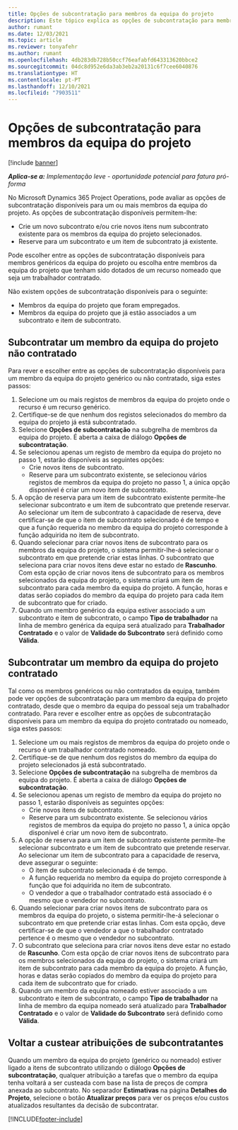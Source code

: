 ```yaml
---
title: Opções de subcontratação para membros da equipa do projeto
description: Este tópico explica as opções de subcontratação para membros da equipa do projeto no Microsoft Dynamics 365 Project Operations.
author: rumant
ms.date: 12/03/2021
ms.topic: article
ms.reviewer: tonyafehr
ms.author: rumant
ms.openlocfilehash: 4db283db728b50ccf76eafabfd643313620bbce2
ms.sourcegitcommit: 04dc8d952e6da3ab3eb2a20131c6f7cee6040876
ms.translationtype: HT
ms.contentlocale: pt-PT
ms.lasthandoff: 12/10/2021
ms.locfileid: "7903511"
---
```

# <a name="subcontracting-options-for-project-team-members"></a>Opções de subcontratação para membros da equipa do projeto

[!include [banner](../../includes/dataverse-preview.md)]

_**Aplica-se a:** Implementação leve - oportunidade potencial para fatura pró-forma_

No Microsoft Dynamics 365 Project Operations, pode avaliar as opções de subcontratação disponíveis para um ou mais membros da equipa do projeto. As opções de subcontratação disponíveis permitem-lhe:

- Crie um novo subcontrato e/ou crie novos itens num subcontrato existente para os membros da equipa do projeto selecionados. 
- Reserve para um subcontrato e um item de subcontrato já existente. 

Pode escolher entre as opções de subcontratação disponíveis para membros genéricos da equipa do projeto ou escolha entre membros da equipa do projeto que tenham sido dotados de um recurso nomeado que seja um trabalhador contratado. 

Não existem opções de subcontratação disponíveis para o seguinte:

- Membros da equipa do projeto que foram empregados. 
- Membros da equipa do projeto que já estão associados a um subcontrato e item de subcontrato. 

## <a name="subcontracting-an-unstaffed-project-team-member"></a>Subcontratar um membro da equipa do projeto não contratado

Para rever e escolher entre as opções de subcontratação disponíveis para um membro da equipa do projeto genérico ou não contratado, siga estes passos:

1. Selecione um ou mais registos de membros da equipa do projeto onde o recurso é um recurso genérico.
2. Certifique-se de que nenhum dos registos selecionados do membro da equipa do projeto já está subcontratado. 
3. Selecione **Opções de subcontratação** na subgrelha de membros da equipa do projeto. É aberta a caixa de diálogo **Opções de subcontratação**. 
4. Se selecionou apenas um registo de membro da equipa do projeto no passo 1, estarão disponíveis as seguintes opções:
    - Crie novos itens de subcontrato. 
    - Reserve para um subcontrato existente, se selecionou vários registos de membros da equipa do projeto no passo 1, a única opção disponível é criar um novo item de subcontrato.
5. A opção de reserva para um item de subcontrato existente permite-lhe selecionar subcontrato e um item de subcontrato que pretende reservar. Ao selecionar um item de subcontrato à capacidade de reserva, deve certificar-se de que o item de subcontrato selecionado é de tempo e que a função requerida no membro da equipa do projeto corresponde à função adquirida no item de subcontrato.
6. Quando selecionar para criar novos itens de subcontrato para os membros da equipa do projeto, o sistema permitir-lhe-á selecionar o subcontrato em que pretende criar estas linhas. O subcontrato que seleciona para criar novos itens deve estar no estado de **Rascunho**. Com esta opção de criar novos itens de subcontrato para os membros selecionados da equipa do projeto, o sistema criará um item de subcontrato para cada membro da equipa do projeto. A função, horas e datas serão copiados do membro da equipa do projeto para cada item de subcontrato que for criado. 
7. Quando um membro genérico da equipa estiver associado a um subcontrato e item de subcontrato, o campo **Tipo de trabalhador** na linha de membro genérica da equipa será atualizado para **Trabalhador Contratado** e o valor de **Validade do Subcontrato** será definido como **Válida**.

## <a name="subcontracting-a-staffed-project-team-member"></a>Subcontratar um membro da equipa do projeto contratado

Tal como os membros genéricos ou não contratados da equipa, também pode ver opções de subcontratação para um membro da equipa do projeto contratado, desde que o membro da equipa do pessoal seja um trabalhador contratado. Para rever e escolher entre as opções de subcontratação disponíveis para um membro da equipa do projeto contratado ou nomeado, siga estes passos:

1. Selecione um ou mais registos de membros da equipa do projeto onde o recurso é um trabalhador contratado nomeado.
2. Certifique-se de que nenhum dos registos do membro da equipa do projeto selecionados já está subcontratado. 
3. Selecione **Opções de subcontratação** na subgrelha de membros da equipa do projeto. É aberta a caixa de diálogo **Opções de subcontratação**. 
4. Se selecionou apenas um registo de membro da equipa do projeto no passo 1, estarão disponíveis as seguintes opções:
      - Crie novos itens de subcontrato.
      - Reserve para um subcontrato existente.
  Se selecionou vários registos de membros da equipa do projeto no passo 1, a única opção disponível é criar um novo item de subcontrato.
5. A opção de reserva para um item de subcontrato existente permite-lhe selecionar subcontrato e um item de subcontrato que pretende reservar. Ao selecionar um item de subcontrato para a capacidade de reserva, deve assegurar o seguinte:
      - O item de subcontrato selecionada é de tempo. 
      - A função requerida no membro da equipa do projeto corresponde à função que foi adquirida no item de subcontrato. 
      - O vendedor a que o trabalhador contratado está associado é o mesmo que o vendedor no subcontrato.
6. Quando selecionar para criar novos itens de subcontrato para os membros da equipa do projeto, o sistema permitir-lhe-á selecionar o subcontrato em que pretende criar estas linhas. Com esta opção, deve certificar-se de que o vendedor a que o trabalhador contratado pertence é o mesmo que o vendedor no subcontrato. 
7. O subcontrato que seleciona para criar novos itens deve estar no estado de **Rascunho**. Com esta opção de criar novos itens de subcontrato para os membros selecionados da equipa do projeto, o sistema criará um item de subcontrato para cada membro da equipa do projeto. A função, horas e datas serão copiados do membro da equipa do projeto para cada item de subcontrato que for criado.  
8. Quando um membro da equipa nomeado estiver associado a um subcontrato e item de subcontrato, o campo **Tipo de trabalhador** na linha de membro da equipa nomeado será atualizado para **Trabalhador Contratado** e o valor de **Validade do Subcontrato** será definido como **Válida**.

## <a name="re-costing-subcontractor-assignments"></a>Voltar a custear atribuições de subcontratantes

Quando um membro da equipa do projeto (genérico ou nomeado) estiver ligado a itens de subcontrato utilizando o diálogo **Opções de subcontratação**, qualquer atribuição a tarefas que o membro da equipa tenha voltará a ser custeada com base na lista de preços de compra anexada ao subcontrato. No separador **Estimativas** na página **Detalhes do Projeto**, selecione o botão **Atualizar preços** para ver os preços e/ou custos atualizados resultantes da decisão de subcontratar.

[!INCLUDE[footer-include](../../includes/footer-banner.md)]
